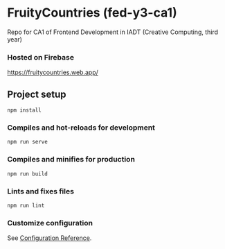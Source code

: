 # FruityCountries (fed-y3-ca1)
Repo for CA1 of Frontend Development in IADT (Creative Computing, third year)

### Hosted on Firebase

https://fruitycountries.web.app/



## Project setup
```
npm install
```

### Compiles and hot-reloads for development
```
npm run serve
```

### Compiles and minifies for production
```
npm run build
```

### Lints and fixes files
```
npm run lint
```

### Customize configuration
See [Configuration Reference](https://cli.vuejs.org/config/).
